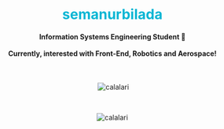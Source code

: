 <h1 align="center" style="color: #06b6d4">semanurbilada</h1>

<h4 align="center">Information Systems Engineering Student 🤖 </br></br> Currently, interested with Front-End, Robotics and Aerospace!</h4>
</br>
<div align="center">
<p>&nbsp;<img align="center" src="https://github-readme-stats.vercel.app/api?username=semanurbilada&title_color=06b6d4&icon_color=06b6d4&text_color=6b7280&bg_color=00000000&border_color=0e7490&show_icons=true&locale=en" alt="calalari" /></p>
</br>
<p><img align="center" src="https://github-readme-stats.vercel.app/api/top-langs?username=semanurbilada&title_color=06b6d4&icon_color=fbbf24&text_color=4b5563&bg_color=00000000&border_color=0e7490&show_icons=true&locale=en&layout=compact" alt="calalari" /></p>
</div> 